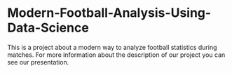 # Modern-Football-Analysis-Using-Data-Science
This is a project about a modern way to analyze football statistics during matches.
For more information about the description of our project you can see our presentation.
